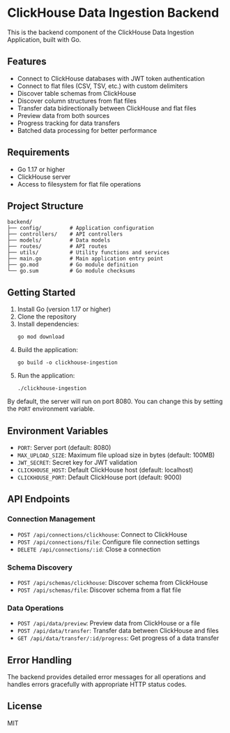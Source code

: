 # ClickHouse Data Ingestion Backend

This is the backend component of the ClickHouse Data Ingestion Application, built with Go.

## Features

- Connect to ClickHouse databases with JWT token authentication
- Connect to flat files (CSV, TSV, etc.) with custom delimiters
- Discover table schemas from ClickHouse
- Discover column structures from flat files
- Transfer data bidirectionally between ClickHouse and flat files
- Preview data from both sources
- Progress tracking for data transfers
- Batched data processing for better performance

## Requirements

- Go 1.17 or higher
- ClickHouse server
- Access to filesystem for flat file operations

## Project Structure

```
backend/
├── config/         # Application configuration
├── controllers/    # API controllers
├── models/         # Data models
├── routes/         # API routes
├── utils/          # Utility functions and services
├── main.go         # Main application entry point
├── go.mod          # Go module definition
└── go.sum          # Go module checksums
```

## Getting Started

1. Install Go (version 1.17 or higher)
2. Clone the repository
3. Install dependencies:
   ```
   go mod download
   ```
4. Build the application:
   ```
   go build -o clickhouse-ingestion
   ```
5. Run the application:
   ```
   ./clickhouse-ingestion
   ```

By default, the server will run on port 8080. You can change this by setting the `PORT` environment variable.

## Environment Variables

- `PORT`: Server port (default: 8080)
- `MAX_UPLOAD_SIZE`: Maximum file upload size in bytes (default: 100MB)
- `JWT_SECRET`: Secret key for JWT validation
- `CLICKHOUSE_HOST`: Default ClickHouse host (default: localhost)
- `CLICKHOUSE_PORT`: Default ClickHouse port (default: 9000)

## API Endpoints

### Connection Management

- `POST /api/connections/clickhouse`: Connect to ClickHouse
- `POST /api/connections/file`: Configure file connection settings
- `DELETE /api/connections/:id`: Close a connection

### Schema Discovery

- `POST /api/schemas/clickhouse`: Discover schema from ClickHouse
- `POST /api/schemas/file`: Discover schema from a flat file

### Data Operations

- `POST /api/data/preview`: Preview data from ClickHouse or a file
- `POST /api/data/transfer`: Transfer data between ClickHouse and files
- `GET /api/data/transfer/:id/progress`: Get progress of a data transfer

## Error Handling

The backend provides detailed error messages for all operations and handles errors gracefully with appropriate HTTP status codes.

## License

MIT 